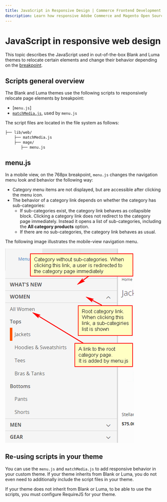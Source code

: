 ```yaml
---
title: JavaScript in Responsive Design | Commerce Frontend Development
description: Learn how responsive Adobe Commerce and Magento Open Source themes use JavaScript.
---
```


# JavaScript in responsive web design

This topic describes the JavaScript used in out-of-the-box Blank and Luma themes to relocate certain elements and change their behavior depending on the [breakpoint](index.md#terms-used).

## Scripts general overview

The Blank and Luma themes use the following scripts to responsively relocate page elements by breakpoint:

-  [`menu.js`]
-  [`matchMedia.js`], used by `menu.js`

The script files are located in the file system as follows:

```tree
├── lib/web/
    ├── matchMedia.js
    ├── mage/
       ├── menu.js
```

## menu.js

In a mobile view, on the 768px breakpoint, `menu.js` changes the navigation menu look and behavior the following way:

-  Category menu items are not displayed, but are accessible after clicking the menu icon.
-  The behavior of a category link depends on whether the category has sub-categories:
   -  If sub-categories exist, the category link behaves as collapsible block. Clicking a category link does not redirect to the category page immediately. Instead it opens a list of sub-categories, including the **All category products** option.
   -  If there are no sub-categories, the category link behaves as usual.

The following image illustrates the mobile-view navigation menu.

![responsive menu]

## Re-using scripts in your theme

You can use the `menu.js` and `matchMedia.js` to add responsive behavior in your custom theme.
If your theme inherits from Blank or Luma, you do not even need to additionally include the script files in your theme.

If your theme does not inherit from Blank or Luma, to be able to use the scripts, you must configure RequireJS for your theme.

[`matchMedia.js`]: https://github.com/paulirish/matchMedia.js/
[responsive menu]: ../../_images/frontend/js_rwd_menu.png
